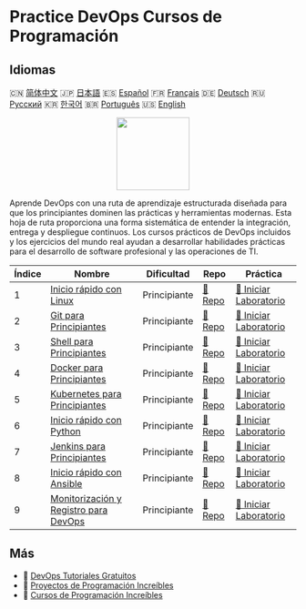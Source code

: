 # Practice DevOps Cursos de Programación

## Idiomas

🇨🇳 [简体中文](README_zh.md) 🇯🇵 [日本語](README_ja.md) 🇪🇸 [Español](README_es.md) 🇫🇷 [Français](README_fr.md) 🇩🇪 [Deutsch](README_de.md) 🇷🇺 [Русский](README_ru.md) 🇰🇷 [한국어](README_ko.md) 🇧🇷 [Português](README_pt.md) 🇺🇸 [English](README.md) 

<div align="center">
<img width="128px" src="https://file.labex.io/path/a3Od9y18p0bV.png">
</div>

Aprende DevOps con una ruta de aprendizaje estructurada diseñada para que los principiantes dominen las prácticas y herramientas modernas. Esta hoja de ruta proporciona una forma sistemática de entender la integración, entrega y despliegue continuos. Los cursos prácticos de DevOps incluidos y los ejercicios del mundo real ayudan a desarrollar habilidades prácticas para el desarrollo de software profesional y las operaciones de TI.

|   Índice | Nombre                                                                                                 | Dificultad   | Repo                                                                       | Práctica                                                                                |
|----------|--------------------------------------------------------------------------------------------------------|--------------|----------------------------------------------------------------------------|-----------------------------------------------------------------------------------------|
|        1 | [Inicio rápido con Linux](https://labex.io/es/courses/quick-start-with-linux)                          | Principiante | [🔗 Repo](https://github.com/labex-labs/quick-start-with-linux)            | [🚀 Iniciar Laboratorio](https://labex.io/es/courses/quick-start-with-linux)            |
|        2 | [Git para Principiantes](https://labex.io/es/courses/git-for-beginners)                                | Principiante | [🔗 Repo](https://github.com/labex-labs/git-for-beginners)                 | [🚀 Iniciar Laboratorio](https://labex.io/es/courses/git-for-beginners)                 |
|        3 | [Shell para Principiantes](https://labex.io/es/courses/shell-for-beginners)                            | Principiante | [🔗 Repo](https://github.com/labex-labs/shell-for-beginners)               | [🚀 Iniciar Laboratorio](https://labex.io/es/courses/shell-for-beginners)               |
|        4 | [Docker para Principiantes](https://labex.io/es/courses/docker-for-beginners)                          | Principiante | [🔗 Repo](https://github.com/labex-labs/docker-for-beginners)              | [🚀 Iniciar Laboratorio](https://labex.io/es/courses/docker-for-beginners)              |
|        5 | [Kubernetes para Principiantes](https://labex.io/es/courses/kubernetes-for-beginners)                  | Principiante | [🔗 Repo](https://github.com/labex-labs/kubernetes-for-beginners)          | [🚀 Iniciar Laboratorio](https://labex.io/es/courses/kubernetes-for-beginners)          |
|        6 | [Inicio rápido con Python](https://labex.io/es/courses/quick-start-with-python)                        | Principiante | [🔗 Repo](https://github.com/labex-labs/quick-start-with-python)           | [🚀 Iniciar Laboratorio](https://labex.io/es/courses/quick-start-with-python)           |
|        7 | [Jenkins para Principiantes](https://labex.io/es/courses/jenkins-for-beginners)                        | Principiante | [🔗 Repo](https://github.com/labex-labs/jenkins-for-beginners)             | [🚀 Iniciar Laboratorio](https://labex.io/es/courses/jenkins-for-beginners)             |
|        8 | [Inicio rápido con Ansible](https://labex.io/es/courses/quick-start-with-ansible)                      | Principiante | [🔗 Repo](https://github.com/labex-labs/quick-start-with-ansible)          | [🚀 Iniciar Laboratorio](https://labex.io/es/courses/quick-start-with-ansible)          |
|        9 | [Monitorización y Registro para DevOps](https://labex.io/es/courses/monitoring-and-logging-for-devops) | Principiante | [🔗 Repo](https://github.com/labex-labs/monitoring-and-logging-for-devops) | [🚀 Iniciar Laboratorio](https://labex.io/es/courses/monitoring-and-logging-for-devops) |

## Más

- 🔗 [DevOps Tutoriales Gratuitos](https://github.com/labex-labs/devops-free-tutorials)
- 🔗 [Proyectos de Programación Increíbles](https://github.com/labex-labs/awesome-programming-projects)
- 🔗 [Cursos de Programación Increíbles](https://github.com/labex-labs/awesome-programming-courses)

